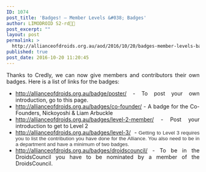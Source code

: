 ```yaml
---
ID: 1074
post_title: 'Badges! – Member Levels &#038; Badges'
author: LIMODROID S2-rd🔭🔬
post_excerpt: ""
layout: post
permalink: >
  http://allianceofdroids.org.au/aod/2016/10/20/badges-member-levels-badges/
published: true
post_date: 2016-10-20 11:20:45
---
```

<p style="text-align: justify">Thanks to Credly, we can now give members and contributors their own badges. Here is a list of links for the badges:
</p><ul><li><div style="text-align: justify"><a href="http://allianceofdroids.org.au/badge/poster/">http://allianceofdroids.org.au/badge/poster/</a> - To post your own introduction, go to this page.
</div></li><li><div style="text-align: justify"><a href="http://allianceofdroids.org.au/badges/co-founder/">http://allianceofdroids.org.au/badges/co-founder/</a> - A badge for the Co-Founders, Nickoyoshi &amp; Liam Arbuckle
</div></li><li><div style="text-align: justify"><a href="http://allianceofdroids.org.au/badges/level-2-member/">http://allianceofdroids.org.au/badges/level-2-member/</a> - Post your introduction to get to Level 2
</div></li><li><div style="text-align: justify"><a href="http://allianceofdroids.org.au/badges/level-3/">http://allianceofdroids.org.au/badges/level-3/</a> ‎ - <span style="color:#333333; font-family:Arial; font-size:10pt; background-color:white">Getting to Level 3 requires you to list the contribution you have done for the Alliance. You also need to be in a department and have a minimum of two badges.</span>
			</div></li><li><div style="text-align: justify"><a href="http://allianceofdroids.org.au/badges/droidscouncil/">http://allianceofdroids.org.au/badges/droidscouncil/</a> - To be in the DroidsCouncil you have to be nominated by a member of the DroidsCouncil.</div></li></ul>